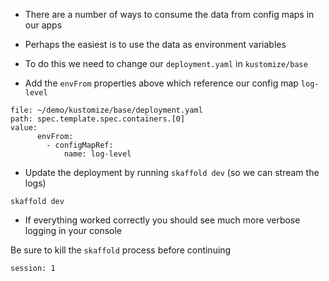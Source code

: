 



*   There are a number of ways to consume the data from config maps in our apps
*   Perhaps the easiest is to use the data as environment variables
*   To do this we need to change our `deployment.yaml` in `kustomize/base`

*   Add the `envFrom` properties above which reference our config map `log-level`
```editor:insert-value-into-yaml
file: ~/demo/kustomize/base/deployment.yaml
path: spec.template.spec.containers.[0]
value:
      envFrom:
        - configMapRef:
            name: log-level
```

*   Update the deployment by running `skaffold dev` (so we can stream the logs)
```execute-1
skaffold dev
```
*   If everything worked correctly you should see much more verbose logging in your console

Be sure to kill the `skaffold` process before continuing

```terminal:interrupt
session: 1
```